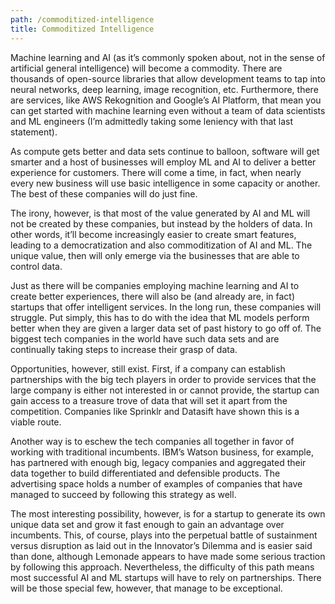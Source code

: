 ```yaml
---
path: /commoditized-intelligence
title: Commoditized Intelligence
---
```


Machine learning and AI (as it’s commonly spoken about, not in the sense of
artificial general intelligence) will become a commodity. There are thousands
of open-source libraries that allow development teams to tap into neural
networks, deep learning, image recognition, etc. Furthermore, there are
services, like AWS Rekognition and Google’s AI Platform, that mean you can get
started with machine learning even without a team of data scientists and ML
engineers (I’m admittedly taking some leniency with that last statement).

As compute gets better and data sets continue to balloon, software will get
smarter and a host of businesses will employ ML and AI to deliver a better
experience for customers. There will come a time, in fact, when nearly every
new business will use basic intelligence in some capacity or another. The best
of these companies will do just fine.

The irony, however, is that most of the value generated by AI and ML will not
be created by these companies, but instead by the holders of data. In other
words, it’ll become increasingly easier to create smart features, leading to a
democratization and also commoditization of AI and ML. The unique value, then
will only emerge via the businesses that are able to control data.

Just as there will be companies employing machine learning and AI to create
better experiences, there will also be (and already are, in fact) startups that
offer intelligent services. In the long run, these companies will struggle. Put
simply, this has to do with the idea that ML models perform better when they
are given a larger data set of past history to go off of. The biggest tech
companies in the world have such data sets and are continually taking steps to
increase their grasp of data.

Opportunities, however, still exist. First, if a company can establish
partnerships with the big tech players in order to provide services that the
large company is either not interested in or cannot provide, the startup can
gain access to a treasure trove of data that will set it apart from the
competition. Companies like Sprinklr and Datasift have shown this is a viable
route.

Another way is to eschew the tech companies all together in favor of working
with traditional incumbents. IBM’s Watson business, for example, has partnered
with enough big, legacy companies and aggregated their data together to build
differentiated and defensible products. The advertising space holds a number of
examples of companies that have managed to succeed by following this strategy
as well.

The most interesting possibility, however, is for a startup to generate its own
unique data set and grow it fast enough to gain an advantage over incumbents.
This, of course, plays into the perpetual battle of sustainment versus
disruption as laid out in the Innovator’s Dilemma and is easier said than done,
although Lemonade appears to have made some serious traction by following this
approach. Nevertheless, the difficulty of this path means most successful AI
and ML startups will have to rely on partnerships. There will be those special
few, however, that manage to be exceptional.
